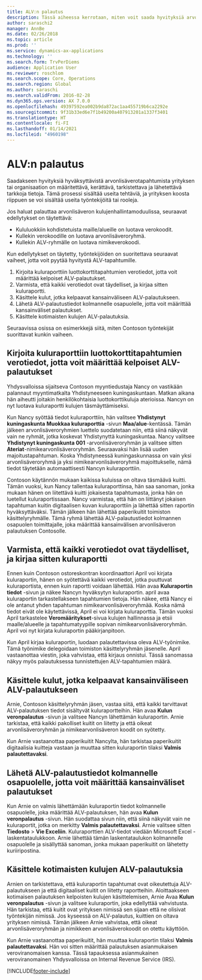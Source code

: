 ```yaml
---
title: ALV:n palautus
description: Tässä aiheessa kerrotaan, miten voit saada hyvityksiä arvonlisäverotapahtumista.
author: saraschi2
manager: AnnBe
ms.date: 02/26/2018
ms.topic: article
ms.prod: ''
ms.service: dynamics-ax-applications
ms.technology: ''
ms.search.form: TrvPerDiems
audience: Application User
ms.reviewer: roschlom
ms.search.scope: Core, Operations
ms.search.region: Global
ms.author: saraschi
ms.search.validFrom: 2016-02-28
ms.dyn365.ops.version: AX 7.0.0
ms.openlocfilehash: 49397592ea002b9da872ac1aa455719b6ca2292e
ms.sourcegitcommit: 9f31b33ed6e7f1b49200a407913201a1337f3401
ms.translationtype: HT
ms.contentlocale: fi-FI
ms.lasthandoff: 01/14/2021
ms.locfileid: "4960198"
---
```

# <a name="vat-recovery"></a>ALV:n palautus 

Saadakseen hyvityksiä hyväksyttävistä arvonlisäverotapahtumista yrityksen tai organisaation on määritettävä, kerättävä, tarkistettava ja lähetettävä tarkkoja tietoja. Tämä prosessi sisältää useita tehtäviä, ja yrityksen koosta riippuen se voi sisältää useita työntekijöitä tai rooleja.

Jos haluat palauttaa arvonlisäveron kulujenhallintamoduulissa, seuraavat edellytykset on täytettävä:

- Kululuokkiin kohdistetuista maille/alueille on luotava verokoodit.
- Kullekin verokoodille on luotava arvonlisäveroryhmä.
- Kullekin ALV-ryhmälle on luotava nimikeverokoodi.

Kun edellytykset on täytetty, työntekijöiden on suoritettava seuraavat vaiheet, jotta voit pyytää hyvitystä ALV-tapahtumille.

1. Kirjoita kuluraporttiin luottokorttitapahtumien verotiedot, jotta voit määrittää kelpoiset ALV-palautukset.
2. Varmista, että kaikki verotiedot ovat täydelliset, ja kirjaa sitten kuluraportti.
3. Käsittele kulut, jotka kelpaavat kansainväliseen ALV-palautukseen.
4. Lähetä ALV-palautustiedot kolmannelle osapuolelle, jotta voit määrittää kansainväliset palautukset.
5. Käsittele kotimaisten kulujen ALV-palautuksia.

Seuraavissa osissa on esimerkkejä siitä, miten Contoson työntekijät suorittavat kunkin vaiheen.

## <a name="on-an-expense-report-enter-tax-information-about-credit-card-transactions-to-identify-eligible-vat-refunds"></a>Kirjoita kuluraporttiin luottokorttitapahtumien verotiedot, jotta voit määrittää kelpoiset ALV-palautukset

Yhdysvalloissa sijaitseva Contoson myyntiedustaja Nancy on vastikään palannaut myyntimatkalta Yhdistyneeseen kuningaskuntaan. Matkan aikana hän aiheutti joitakin henkilökohtaisia luottokorttikuluja aterioissa. Nancyn on nyt luotava kuluraportti kulujen täsmäyttämiseksi.

Kun Nancy syöttää tiedot kuluraporttiin, hän valitsee **Yhdistynyt kuningaskunta** **Muokkaa kuluraporttia** -sivun **Maa/alue**-kentässä. Tämän jälkeen arvonlisäveroryhmien luettelo suodatetaan niin, että siinä näkyvät vain ne ryhmät, jotka koskevat Yhdistynyttä kuningaskuntaa. Nancy valitsee **Yhdistynyt kuningaskunta 001** -arvonlisäveroryhmän ja valitsee sitten **Ateriat**-nimikearvonlisäveroryhmän. Seuraavaksi hän lisää uuden majoitustapahtuman. Koska Yhdistyneessä kuningaskunnassa on vain yksi arvonlisäveroryhmä ja yksi nimikearvonlisäveroryhmä majoittukselle, nämä tiedot täytetään automaattisesti Nancyn kuluraporttiin.

Contoson käytännön mukaan kaikissa kuluissa on oltava täsmäävä kuitti. Tämän vuoksi, kun Nancy tallentaa kuluraporttinsa, hän saa sanoman, jonka mukaan hänen on liitettävä kuitti jokaisesta tapahtumasta, jonka hän on luetellut kuluraportissaan. Nancy varmistaa, että hän on liittänyt jokaisen tapahtuman kuitin digitaalisen kuvan kuluraporttiin ja lähettää sitten raportin hyväksyttäväksi. Tämän jälkeen hän lähettää paperikuitit toimiston käsittelyryhmälle. Tämä ryhmä lähettää ALV-palautustiedot kolmannen osapuolen toimittajalle, joka määrittää kansainvälisen arvonlisäveron palautuksen Contosolle.

## <a name="make-sure-that-all-tax-information-is-complete-and-then-post-the-expense-report"></a>Varmista, että kaikki verotiedot ovat täydelliset, ja kirjaa sitten kuluraportti

Ennen kuin Contoson ostoreskontran koordinaattori April voi kirjata kuluraportin, hänen on syötettävä kaikki verotiedot, jotka puuttuvat kuluraportista, ennen kuin raportti voidaan lähettää. Hän avaa **Kuluraportin tiedot** -sivun ja näkee Nancyn hyväksytyn kuluraportin. april avaa kuluraportin tarkastellakseen tapahtumien tietoja. Hän näkee, että Nancy ei ole antanut yhden tapahtuman nimikearvonlisäveroryhmää. Koska nämä tiedot eivät ole käytettävissä, April ei voi kirjata kuluraporttia. Tämän vuoksi April tarkastelee **Veromääritykset**-sivua kulujen hallinnassa ja etsii maalle/alueelle ja tapahtumatyypille sopivan nimikearvonlisäveroryhmän. April voi nyt kirjata kuluraportin pääkirjanpitoon.

Kun April kirjaa kuluraportin, luodaan palautettavissa oleva ALV-työnimike. Tämä työnimike delegoidaan toimiston käsittelyryhmän jäsenelle. April vastaanottaa viestin, joka vahvistaa, että kirjaus onnistui. Tässä sanomassa näkyy myös palautuksessa tunnistettujen ALV-tapahtumien määrä.

## <a name="process-expenses-that-are-eligible-for-international-vat-recovery"></a>Käsittele kulut, jotka kelpaavat kansainväliseen ALV-palautukseen

Arnie, Contoson käsittelyryhmän jäsen, vastaa siitä, että kaikki tarvittavat ALV-palautuksen tiedot sisältyvät kuluraportteihin. Hän avaa **Kulun veronpalautus** -sivun ja valitsee Nancyn lähettämän kuluraportin. Arnie tarkistaa, että kaikki pakolliset kuitit on liitetty ja että oikeat arvonlisäveroryhmän ja nimikearvonlisäveron koodit on syötetty.

Kun Arnie vastaanottaa paperikuitit Nancylta, hän tarkistaa paperikuitit digitaalisia kuitteja vastaan ja muuttaa sitten kuluraportin tilaksi **Valmis palautettavaksi**.

## <a name="send-vat-recovery-data-to-the-third-party-vendor-to-file-international-recovery-returns"></a>Lähetä ALV-palautustiedot kolmannelle osapuolelle, jotta voit määrittää kansainväliset palautukset

Kun Arnie on valmis lähettämään kuluraportin tiedot kolmannelle osapuolelle, joka määrittää ALV-palautuksen, hän avaa **Kulun veronpalautus** -sivun. Hän suodattaa sivun niin, että siinä näkyvät vain ne kuluraportit, jotka on merkitty **Valmis palautettavaksi**. Arnie valitsee sitten **Tiedosto** &gt; **Vie Exceliin**. Kuluraporttien ALV-tiedot viedään Microsoft Excel -laskentataulukkoon. Arnie lähettää tämän laskentataulukon kolmannelle osapuolelle ja sisällyttää sanoman, jonka mukaan paperikuitit on lähetetty kuriiripostina.

## <a name="process-expenses-for-domestic-vat-recovery"></a>Käsittele kotimaisten kulujen ALV-palautuksia

Arnien on tarkistettava, että kuluraportin tapahtumat ovat oikeutettuja ALV-palautukseen ja että digitaaliset kuitit on liitetty raportteihin. Aloittaakseen kotimaisen palautuksen kelpoisten kulujen käsittelemisen, Arnie Avaa **Kulun veronpalautus** -sivun ja valitsee kuluraportin, joka edellyttää vahvistusta. Hän tarkistaa, että kuitit ovat yrityksen nimissä sen sijaan että ne olisivat työntekijän nimissä. Jos kyseessä on ALV-palautus, kuittien on oltava yrityksen nimissä. Tämän jälkeen Arnie vahvistaa, että oikeat arvonlisäveroryhmän ja nimikkeen arvonlisäverokoodit on otettu käyttöön.

Kun Arnie vastaanottaa paperikuitit, hän muuttaa kuluraportin tilaksi **Valmis palautettavaksi**. Hän voi sitten määrittää palautuksen asianmukaisen veroviranomaisen kanssa. Tässä tapauksessa asianmukainen veroviranomainen Yhdysvalloissa on Internal Revenue Service (IRS).


[!INCLUDE[footer-include](../includes/footer-banner.md)]
